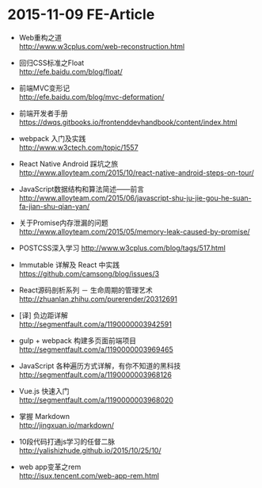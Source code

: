 # 2015-11-09 FE-Article

- Web重构之道  
http://www.w3cplus.com/web-reconstruction.html

- 回归CSS标准之Float  
http://efe.baidu.com/blog/float/

- 前端MVC变形记  
http://efe.baidu.com/blog/mvc-deformation/

- 前端开发者手册  
https://dwqs.gitbooks.io/frontenddevhandbook/content/index.html

- webpack 入门及实践  
http://www.w3ctech.com/topic/1557

- React Native Android 踩坑之旅  
http://www.alloyteam.com/2015/10/react-native-android-steps-on-tour/

- JavaScript数据结构和算法简述——前言  
http://www.alloyteam.com/2015/06/javascript-shu-ju-jie-gou-he-suan-fa-jian-shu-qian-yan/

- 关于Promise内存泄漏的问题  
http://www.alloyteam.com/2015/05/memory-leak-caused-by-promise/

- POSTCSS深入学习 
http://www.w3cplus.com/blog/tags/517.html

- Immutable 详解及 React 中实践  
https://github.com/camsong/blog/issues/3

- React源码剖析系列 － 生命周期的管理艺术  
http://zhuanlan.zhihu.com/purerender/20312691

- [译] 负边距详解  
http://segmentfault.com/a/1190000003942591

- gulp + webpack 构建多页面前端项目  
http://segmentfault.com/a/1190000003969465

- JavaScript 各种遍历方式详解，有你不知道的黑科技  
http://segmentfault.com/a/1190000003968126

- Vue.js 快速入门  
http://segmentfault.com/a/1190000003968020

- 掌握 Markdown  
http://jingxuan.io/markdown/

- 10段代码打通js学习的任督二脉  
http://yalishizhude.github.io/2015/10/25/10/

- web app变革之rem  
http://isux.tencent.com/web-app-rem.html
